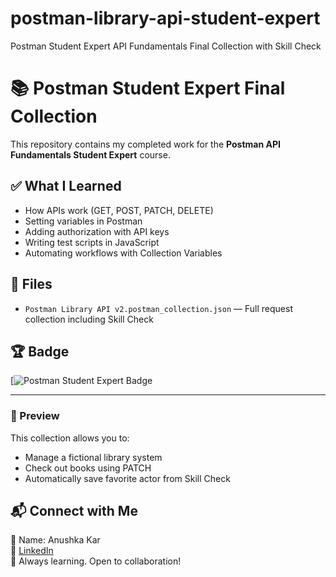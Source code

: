 # postman-library-api-student-expert
Postman Student Expert API Fundamentals Final Collection with Skill Check
# 📚 Postman Student Expert Final Collection

This repository contains my completed work for the **Postman API Fundamentals Student Expert** course.

## ✅ What I Learned

- How APIs work (GET, POST, PATCH, DELETE)
- Setting variables in Postman
- Adding authorization with API keys
- Writing test scripts in JavaScript
- Automating workflows with Collection Variables

## 📂 Files

- `Postman Library API v2.postman_collection.json` — Full request collection including Skill Check

## 🏆 Badge

[![Postman Student Expert Badge](https://api.badgr.io/public/assertions/Xj5I8imBRcW3YhavLAeBpA)

---

### 👀 Preview

This collection allows you to:
- Manage a fictional library system
- Check out books using PATCH
- Automatically save favorite actor from Skill Check

## 📬 Connect with Me

📌 Name: Anushka Kar  
🔗 [LinkedIn](https://www.linkedin.com/in/anushka-kar-94a362320)  
🌱 Always learning. Open to collaboration!
